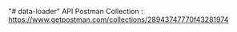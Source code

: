 "# data-loader" 
API Postman Collection : https://www.getpostman.com/collections/28943747770f43281974